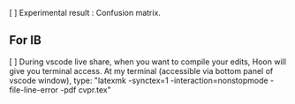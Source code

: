 [ ] Experimental result : Confusion matrix.

## For IB
[ ] During vscode live share, when you want to compile your edits, Hoon will give you terminal access. At my terminal (accessible via bottom panel of vscode window), type:
"latexmk -synctex=1 -interaction=nonstopmode -file-line-error -pdf cvpr.tex"
